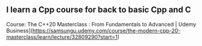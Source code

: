 ## I learn a Cpp course for back to basic Cpp and C
Course: The C++20 Masterclass : From Fundamentals to Advanced | Udemy Business](https://samsungu.udemy.com/course/the-modern-cpp-20-masterclass/learn/lecture/32809290?start=1)
